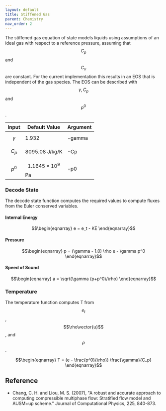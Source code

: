 ```yaml
---
layout: default
title: Stiffened Gas
parent: Chemistry
nav_order: 2
---
```


The stiffened gas equation of state models liquids using assumptions of an ideal gas with respect to a reference
pressure, assuming that $$C_p$$ and $$C_v$$ are constant. For the current implementation this results in an EOS that is
independent of the gas species. The EOS can be described with $$\gamma, C_p$$ and $$p^0$$.

| Input     | Default Value             | Argument |
| ----------|---------------------------|----------|
| $$\gamma$$| 1.932                     | -gamma   |
| $$C_p$$   | 8095.08 J/kg/K            | -Cp      |
| $$p^0$$   | $$1.1645 \times 10^9$$ Pa | -p0      |

### Decode State

The decode state function computes the required values to compute fluxes from the Euler conserved variables.

#### Internal Energy

$$\begin{eqnarray} e = e_t - KE \end{eqnarray}$$

#### Pressure

$$\begin{eqnarray} p = (\gamma - 1.0) \rho e - \gamma p^0 \end{eqnarray}$$

#### Speed of Sound

$$\begin{eqnarray} a = \sqrt{\gamma (p+p^0)/\rho} \end{eqnarray}$$

### Temperature

The temperature function computes T from $$e_t$$, $$\rho\vector{u}$$, and $$\rho$$.

$$\begin{eqnarray} T = (e - \frac{p^0}{\rho}) \frac{\gamma}{C_p} \end{eqnarray}$$

## Reference

- Chang, C. H. and Liou, M. S. (2007), "A robust and accurate approach to computing compressible multiphase flow:
  Stratified flow model and AUSM+up scheme." Journal of Computational Physics, 225, 840-873.
